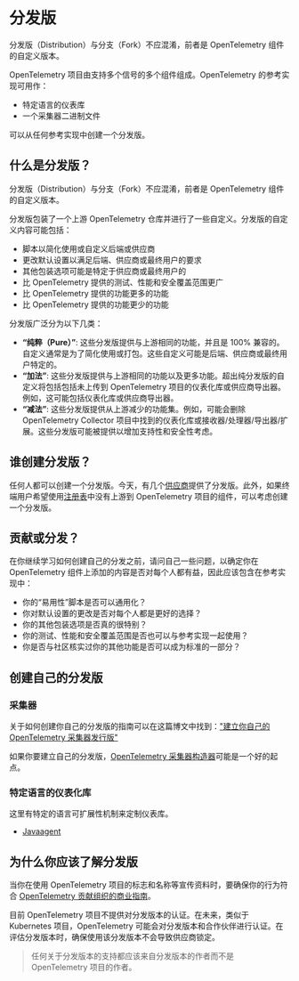 # 分发版

分发版（Distribution）与分支（Fork）不应混淆，前者是 OpenTelemetry 组件的自定义版本。

OpenTelemetry 项目由支持多个信号的多个组件组成。OpenTelemetry 的参考实现可用作：

- 特定语言的仪表库
- 一个采集器二进制文件

可以从任何参考实现中创建一个分发版。

## 什么是分发版？

分发版（Distribution）与分支（Fork）不应混淆，前者是 OpenTelemetry 组件的自定义版本。

分发版包装了一个上游 OpenTelemetry 仓库并进行了一些自定义。分发版的自定义内容可能包括：

- 脚本以简化使用或自定义后端或供应商
- 更改默认设置以满足后端、供应商或最终用户的要求
- 其他包装选项可能是特定于供应商或最终用户的
- 比 OpenTelemetry 提供的测试、性能和安全覆盖范围更广
- 比 OpenTelemetry 提供的功能更多的功能
- 比 OpenTelemetry 提供的功能更少的功能

分发版广泛分为以下几类：

- **“纯粹（Pure）”**: 这些分发版提供与上游相同的功能，并且是 100% 兼容的。自定义通常是为了简化使用或打包。这些自定义可能是后端、供应商或最终用户特定的。
- **“加法”**: 这些分发版提供与上游相同的功能以及更多功能。超出纯分发版的自定义将包括包括未上传到 OpenTelemetry 项目的仪表化库或供应商导出器。例如，这可能包括仪表化库或供应商导出器。
- **“减法”**: 这些分发版提供从上游减少的功能集。例如，可能会删除 OpenTelemetry Collector 项目中找到的仪表化库或接收器/处理器/导出器/扩展。这些分发版可能被提供以增加支持性和安全性考虑。

## 谁创建分发版？

任何人都可以创建一个分发版。今天，有几个[供应商](https://opentelemetry.io/ecosystem/vendors/)提供了分发版。此外，如果终端用户希望使用[注册表](https://opentelemetry.io/ecosystem/registry/)中没有上游到 OpenTelemetry 项目的组件，可以考虑创建一个分发版。

## 贡献或分发？

在你继续学习如何创建自己的分发之前，请问自己一些问题，以确定你在 OpenTelemetry 组件上添加的内容是否对每个人都有益，因此应该包含在参考实现中：

- 你的“易用性”脚本是否可以通用化？
- 你对默认设置的更改是否对每个人都是更好的选择？
- 你的其他包装选项是否真的很特别？
- 你的测试、性能和安全覆盖范围是否也可以与参考实现一起使用？
- 你是否与社区核实过你的其他功能是否可以成为标准的一部分？

## 创建自己的分发版

### 采集器

关于如何创建你自己的分发版的指南可以在这篇博文中找到：["建立你自己的 OpenTelemetry 采集器发行版"](https://medium.com/p/42337e994b63)

如果你要建立自己的分发版，[OpenTelemetry 采集器构造器](https://github.com/open-telemetry/opentelemetry-collector/tree/main/cmd/builder)可能是一个好的起点。

### 特定语言的仪表化库

这里有特定的语言可扩展性机制来定制仪表库。

- [Javaagent](https://opentelemetry.io/docs/instrumentation/java/extensions)

## 为什么你应该了解分发版

当你在使用 OpenTelemetry 项目的标志和名称等宣传资料时，要确保你的行为符合 [OpenTelemetry 贡献组织的商业指南](https://github.com/open-telemetry/community/blob/main/marketing-guidelines.md)。

目前 OpenTelemetry 项目不提供对分发版本的认证。在未来，类似于 Kubernetes 项目，OpenTelemetry 可能会对分发版本和合作伙伴进行认证。在评估分发版本时，确保使用该分发版本不会导致供应商锁定。

> 任何关于分发版本的支持都应该来自分发版本的作者而不是 OpenTelemetry 项目的作者。